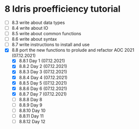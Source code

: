 
# 8 Idris proefficiency tutorial
  - [ ] 8.3 write about data types
  - [ ] 8.4 write about IO
  - [ ] 8.5 write about common functions
  - [ ] 8.6 write about syntax
  - [ ] 8.7 write instructions to install and use
  - [x] 8.8 port the new functions to prolude and refactor AOC 2021 (07.12.2021)
    - [x] 8.8.1 Day 1 (07.12.2021)
    - [x] 8.8.2 Day 2 (07.12.2021)
    - [x] 8.8.3 Day 3 (07.12.2021)
    - [x] 8.8.4 Day 4 (07.12.2021)
    - [x] 8.8.5 Day 5 (07.12.2021)
    - [x] 8.8.6 Day 6 (07.12.2021)
    - [x] 8.8.7 Day 7 (07.12.2021)
    - [ ] 8.8.8 Day 8
    - [ ] 8.8.9 Day 9
    - [ ] 8.8.10 Day 10
    - [ ] 8.8.11 Day 11
    - [ ] 8.8.12 Day 12